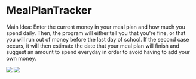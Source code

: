 # MealPlanTracker

Main Idea: Enter the current money in your meal plan and how much you spend daily. Then, the program will either tell you that you're fine, or that you will run out of money before the last day of school. If the second case occurs, it will then estimate the date that your meal plan will finish and suggest an amount to spend everyday in order to avoid having to add your own money.

<img class="dataPic" src="https://i.imgur.com/VDh913x.png">
<img class="dataPic" src="https://i.imgur.com/rqAuukM.png">
